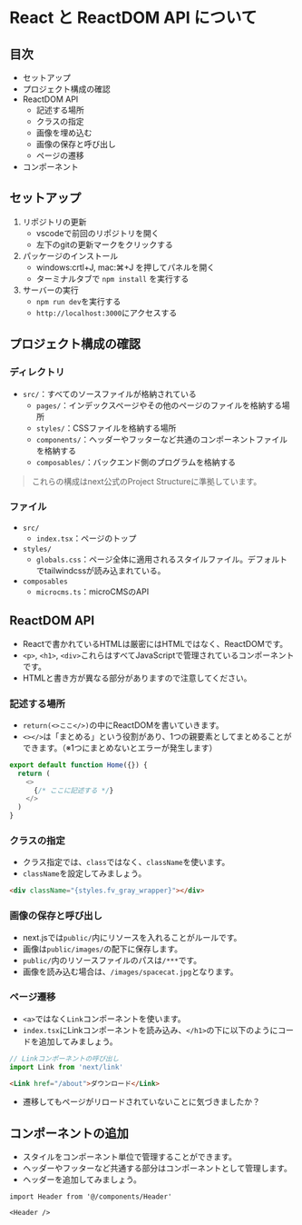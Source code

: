 # React と ReactDOM API について

## 目次

- セットアップ
- プロジェクト構成の確認
- ReactDOM API
  - 記述する場所
  - クラスの指定
  - 画像を埋め込む
  - 画像の保存と呼び出し
  - ページの遷移
- コンポーネント

## セットアップ

1. リポジトリの更新
   - vscodeで前回のリポジトリを開く
   - 左下のgitの更新マークをクリックする
2. パッケージのインストール
   - windows:crtl+J, mac:⌘+J を押してパネルを開く
   - ターミナルタブで `npm install` を実行する
3. サーバーの実行
   - `npm run dev`を実行する
   - `http://localhost:3000`にアクセスする

## プロジェクト構成の確認

### ディレクトリ

- `src/`：すべてのソースファイルが格納されている
  - `pages/`：インデックスページやその他のページのファイルを格納する場所
  - `styles/`：CSSファイルを格納する場所
  - `components/`：ヘッダーやフッターなど共通のコンポーネントファイルを格納する
  - `composables/`：バックエンド側のプログラムを格納する

> これらの構成はnext公式のProject Structureに準拠しています。

### ファイル

- `src/`
  - `index.tsx`：ページのトップ
- `styles/`
  - `globals.css`：ページ全体に適用されるスタイルファイル。デフォルトでtailwindcssが読み込まれている。
- `composables`
  - `microcms.ts`：microCMSのAPI

## ReactDOM API

- Reactで書かれているHTMLは厳密にはHTMLではなく、ReactDOMです。
- `<p>`, `<h1>`, `<div>`これらはすべてJavaScriptで管理されているコンポーネントです。
- HTMLと書き方が異なる部分がありますので注意してください。

### 記述する場所

- `return(<>ここ</>)`の中にReactDOMを書いていきます。
- `<></>`は「まとめる」という役割があり、1つの親要素としてまとめることができます。（※1つにまとめないとエラーが発生します）

```ts
export default function Home({}) {
  return (
    <>
      {/* ここに記述する */}
    </>
  )
}
```

### クラスの指定

- クラス指定では、`class`ではなく、`className`を使います。
- `className`を設定してみましょう。

```html
<div className="{styles.fv_gray_wrapper}"></div>
```

### 画像の保存と呼び出し

- next.jsでは`public/`内にリソースを入れることがルールです。
- 画像は`public/images/`の配下に保存します。
- `public/`内のリソースファイルのパスは`/***`です。
- 画像を読み込む場合は、`/images/spacecat.jpg`となります。

### ページ遷移

- `<a>`ではなく`Link`コンポーネントを使います。
- `index.tsx`にLinkコンポーネントを読み込み、`</h1>`の下に以下のようにコードを追加してみましょう。

```ts
// Linkコンポーネントの呼び出し
import Link from 'next/link'
```

```html
<Link href="/about">ダウンロード</Link>
```

- 遷移してもページがリロードされていないことに気づきましたか？

## コンポーネントの追加

- スタイルをコンポーネント単位で管理することができます。
- ヘッダーやフッターなど共通する部分はコンポーネントとして管理します。
- ヘッダーを追加してみましょう。

```tsx
import Header from '@/components/Header'
```

```tsx
<Header />
```
